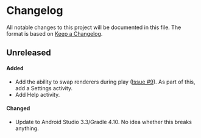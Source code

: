# Changelog

All notable changes to this project will be documented in this file.  The
format is based on [Keep a Changelog](http://keepachangelog.com/en/1.0.0/).

## Unreleased
#### Added
- Add the ability to swap renderers during play
  ([Issue #9](https://github.com/kuhrusty/Micropulease/issues/9)).  As
  part of this, add a Settings activity.
- Add Help activity.

#### Changed
- Update to Android Studio 3.3/Gradle 4.10.  No idea whether this breaks
  anything.
